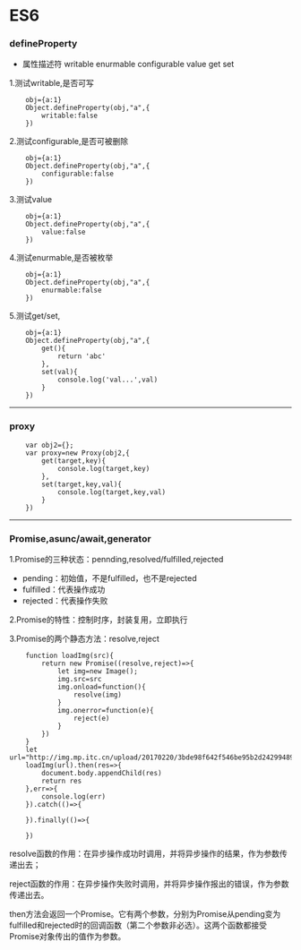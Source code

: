 # ES6
### defineProperty
- 属性描述符 
writable
enurmable
configurable
value
get
set

1.测试writable,是否可写
```
    obj={a:1}
    Object.defineProperty(obj,"a",{
        writable:false
    })
```
2.测试configurable,是否可被删除
```
    obj={a:1}
    Object.defineProperty(obj,"a",{
        configurable:false
    })
```
3.测试value
```
    obj={a:1}
    Object.defineProperty(obj,"a",{
        value:false
    })
```
4.测试enurmable,是否被枚举
```
    obj={a:1}
    Object.defineProperty(obj,"a",{
        enurmable:false
    })
```
5.测试get/set,
```
    obj={a:1}
    Object.defineProperty(obj,"a",{
        get(){
            return 'abc'
        },
        set(val){
            console.log('val...',val)
        }
    })
```
---
### proxy
```
    var obj2={};
    var proxy=new Proxy(obj2,{
        get(target,key){
            console.log(target,key)
        },
        set(target,key,val){
            console.log(target,key,val)
        }
    })
```
---
### Promise,asunc/await,generator
1.Promise的三种状态：pennding,resolved/fulfilled,rejected
- pending：初始值，不是fulfilled，也不是rejected
- fulfilled：代表操作成功
- rejected：代表操作失败

2.Promise的特性：控制时序，封装复用，立即执行

3.Promise的两个静态方法：resolve,reject


```
    function loadImg(src){
        return new Promise((resolve,reject)=>{
            let img=new Image();
            img.src=src
            img.onload=function(){
                resolve(img)
            }
            img.onerror=function(e){
                reject(e)
            }
        })
    }
    let url="http://img.mp.itc.cn/upload/20170220/3bde98f642f546be95b2d242994897aa_th.jpg"
    loadImg(url).then(res=>{
        document.body.appendChild(res)
        return res
    },err=>{
        console.log(err)
    }).catch(()=>{
        
    }).finally(()=>{
        
    })
```
resolve函数的作用：在异步操作成功时调用，并将异步操作的结果，作为参数传递出去； 

reject函数的作用：在异步操作失败时调用，并将异步操作报出的错误，作为参数传递出去。

then方法会返回一个Promise。它有两个参数，分别为Promise从pending变为fulfilled和rejected时的回调函数（第二个参数非必选）。这两个函数都接受Promise对象传出的值作为参数。


